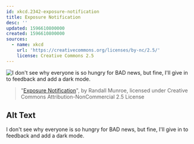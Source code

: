 ```yaml
---
id: xkcd.2342-exposure-notification
title: Exposure Notification
desc: ''
updated: 1596610800000
created: 1596610800000
sources:
  - name: xkcd
    url: 'https://creativecommons.org/licenses/by-nc/2.5/'
    license: Creative Commons 2.5
---
```

![I don't see why everyone is so hungry for BAD news, but fine, I'll give in to feedback and add a dark mode.](https://imgs.xkcd.com/comics/exposure_notification.png)
> "[Exposure Notification](https://xkcd.com/2342/)", by Randall Munroe, licensed under Creative Commons Attribution-NonCommercial 2.5 License

## Alt Text
I don't see why everyone is so hungry for BAD news, but fine, I'll give in to feedback and add a dark mode.
